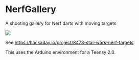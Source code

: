 # NerfGallery
A shooting gallery for Nerf darts with moving targets

<img src="https://cdn.hackaday.io/images/111301447807756892.jpg"/>

See https://hackaday.io/project/8478-star-wars-nerf-targets

This uses the Arduino environment for a Teensy 2.0.
